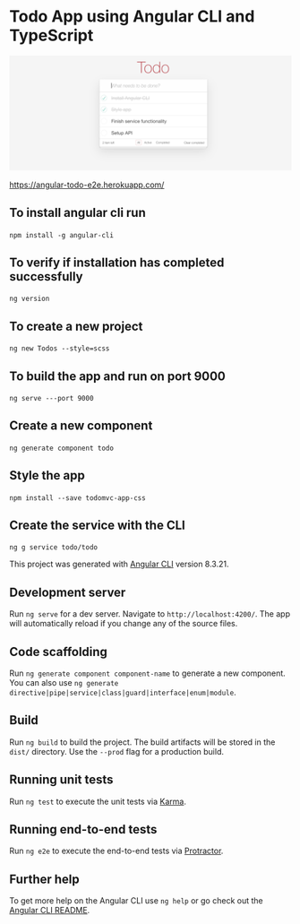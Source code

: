 # Todo App using Angular CLI and TypeScript

![](src/todos.png)

https://angular-todo-e2e.herokuapp.com/

## To install angular cli run 
`npm install -g angular-cli`

## To verify if installation has completed successfully
`ng version`

## To create a new project 
`ng new Todos --style=scss`

## To build the app and run on port 9000
`ng serve ---port 9000`

## Create a new component 
`ng generate component todo`

## Style the app
`npm install --save todomvc-app-css`

## Create the service with the CLI
`ng g service todo/todo`

This project was generated with [Angular CLI](https://github.com/angular/angular-cli) version 8.3.21.

## Development server

Run `ng serve` for a dev server. Navigate to `http://localhost:4200/`. The app will automatically reload if you change any of the source files.

## Code scaffolding

Run `ng generate component component-name` to generate a new component. You can also use `ng generate directive|pipe|service|class|guard|interface|enum|module`.

## Build

Run `ng build` to build the project. The build artifacts will be stored in the `dist/` directory. Use the `--prod` flag for a production build.

## Running unit tests

Run `ng test` to execute the unit tests via [Karma](https://karma-runner.github.io).

## Running end-to-end tests

Run `ng e2e` to execute the end-to-end tests via [Protractor](http://www.protractortest.org/).

## Further help

To get more help on the Angular CLI use `ng help` or go check out the [Angular CLI README](https://github.com/angular/angular-cli/blob/master/README.md).

